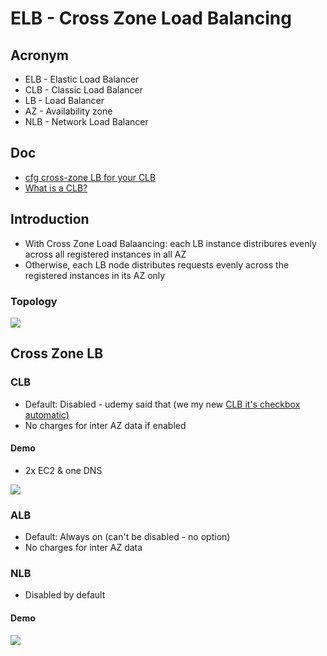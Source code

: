 # ELB - Cross Zone Load Balancing

## Acronym
* ELB - Elastic Load Balancer
* CLB - Classic Load Balancer
* LB - Load Balancer
* AZ - Availability zone
* NLB - Network Load Balancer

## Doc
* [cfg cross-zone LB for your CLB](https://docs.aws.amazon.com/elasticloadbalancing/latest/classic/enable-disable-crosszone-lb.html?icmpid=docs_elb_console)
* [What is a CLB?](https://docs.aws.amazon.com/elasticloadbalancing/latest/classic/enable-disable-crosszone-lb.html?icmpid=docs_elb_console)

## Introduction
* With Cross Zone Load Balaancing: each LB instance distribures evenly across all registered instances in all AZ
* Otherwise, each LB node distributes requests evenly across the registered instances in its AZ only


### Topology
[<img src="https://i.imgur.com/Vh66Qn9.png">](https://i.imgur.com/Vh66Qn9.png)

## Cross Zone LB
### CLB
* Default: Disabled - udemy said that (we my new [CLB it's checkbox automatic)](https://i.imgur.com/mYDrn8F.png)
* No charges for inter AZ data if enabled

#### Demo
* 2x EC2 & one DNS

[<img src="https://i.imgur.com/HZOEJ7E.png">](https://i.imgur.com/HZOEJ7E.png)

### ALB
* Default: Always on (can't be disabled - no option)
* No charges for inter AZ data

### NLB
* Disabled by default

#### Demo
[<img src="https://i.imgur.com/jrOBK1t.png">](https://i.imgur.com/jrOBK1t.png)
